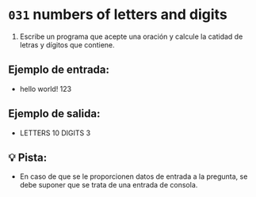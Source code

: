 # `031` numbers of letters and digits

1. Escribe un programa que acepte una oración y calcule la catidad de letras y dígitos que contiene.

## Ejemplo de entrada:

+ hello world! 123

## Ejemplo de salida:

+ LETTERS 10
  DIGITS 3

## 💡 Pista:

+ En caso de que se le proporcionen datos de entrada a la pregunta, se debe suponer que se trata de una entrada de consola.
